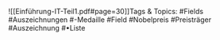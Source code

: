 
![[Einführung-IT-Teil1.pdf#page=30]]Tags & Topics:
   #Fields
   #Auszeichnungen
   #-Medaille
   #Field
   #Nobelpreis
   #Preisträger
   #Auszeichnung
   #•Liste